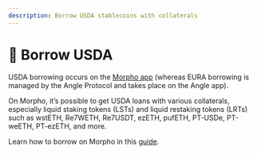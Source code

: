 ```yaml
---
description: Borrow USDA stablecoins with collaterals
---
```


# 🏦 Borrow USDA

USDA borrowing occurs on the [Morpho app](https://app.morpho.org/borrow?network=mainnet\&morphoPrice=0.2) (whereas EURA borrowing is managed by the Angle Protocol and takes place on the Angle app).

On Morpho, it’s possible to get USDA loans with various collaterals, especially liquid staking tokens (LSTs) and liquid restaking tokens (LRTs) such as wstETH, Re7WETH, Re7USDT, ezETH, pufETH, PT-USDe, PT-weETH, PT-ezETH, and more.

Learn how to borrow on Morpho in this [guide](https://docs.morpho.org/interface/dapp-guides/).
